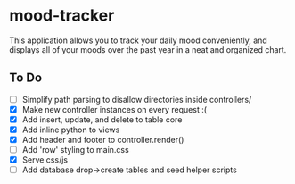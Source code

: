 # mood-tracker
This application allows you to track your daily mood conveniently, and displays all of your moods over the past year in a neat and organized chart.

## To Do
 - [ ] Simplify path parsing to disallow directories inside controllers/
 - [x] Make new controller instances on every request :(
 - [x] Add insert, update, and delete to table core
 - [x] Add inline python to views
 - [x] Add header and footer to controller.render()
 - [ ] Add 'row' styling to main.css
 - [x] Serve css/js
 - [ ] Add database drop->create tables and seed helper scripts
